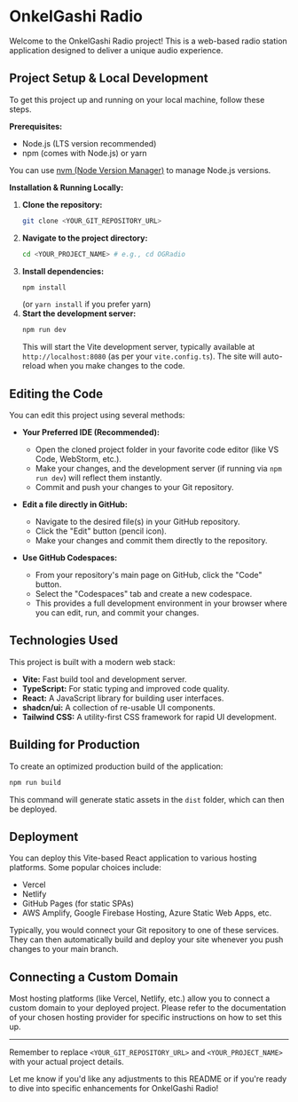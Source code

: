 # OnkelGashi Radio

Welcome to the OnkelGashi Radio project! This is a web-based radio station application designed to deliver a unique audio experience.

## Project Setup & Local Development

To get this project up and running on your local machine, follow these steps.

**Prerequisites:**

* Node.js (LTS version recommended)
* npm (comes with Node.js) or yarn

You can use [nvm (Node Version Manager)](https://github.com/nvm-sh/nvm#installing-and-updating) to manage Node.js versions.

**Installation & Running Locally:**

1.  **Clone the repository:**
    ```sh
    git clone <YOUR_GIT_REPOSITORY_URL>
    ```
2.  **Navigate to the project directory:**
    ```sh
    cd <YOUR_PROJECT_NAME> # e.g., cd OGRadio
    ```
3.  **Install dependencies:**
    ```sh
    npm install
    ```
    (or `yarn install` if you prefer yarn)
4.  **Start the development server:**
    ```sh
    npm run dev
    ```
    This will start the Vite development server, typically available at `http://localhost:8080` (as per your `vite.config.ts`). The site will auto-reload when you make changes to the code.

## Editing the Code

You can edit this project using several methods:

* **Your Preferred IDE (Recommended):**
    * Open the cloned project folder in your favorite code editor (like VS Code, WebStorm, etc.).
    * Make your changes, and the development server (if running via `npm run dev`) will reflect them instantly.
    * Commit and push your changes to your Git repository.

* **Edit a file directly in GitHub:**
    * Navigate to the desired file(s) in your GitHub repository.
    * Click the "Edit" button (pencil icon).
    * Make your changes and commit them directly to the repository.

* **Use GitHub Codespaces:**
    * From your repository's main page on GitHub, click the "Code" button.
    * Select the "Codespaces" tab and create a new codespace.
    * This provides a full development environment in your browser where you can edit, run, and commit your changes.

## Technologies Used

This project is built with a modern web stack:

* **Vite:** Fast build tool and development server.
* **TypeScript:** For static typing and improved code quality.
* **React:** A JavaScript library for building user interfaces.
* **shadcn/ui:** A collection of re-usable UI components.
* **Tailwind CSS:** A utility-first CSS framework for rapid UI development.

## Building for Production

To create an optimized production build of the application:

```sh
npm run build
```

This command will generate static assets in the `dist` folder, which can then be deployed.

## Deployment

You can deploy this Vite-based React application to various hosting platforms. Some popular choices include:

* Vercel
* Netlify
* GitHub Pages (for static SPAs)
* AWS Amplify, Google Firebase Hosting, Azure Static Web Apps, etc.

Typically, you would connect your Git repository to one of these services. They can then automatically build and deploy your site whenever you push changes to your main branch.

## Connecting a Custom Domain

Most hosting platforms (like Vercel, Netlify, etc.) allow you to connect a custom domain to your deployed project. Please refer to the documentation of your chosen hosting provider for specific instructions on how to set this up.

---

Remember to replace `<YOUR_GIT_REPOSITORY_URL>` and `<YOUR_PROJECT_NAME>` with your actual project details.

Let me know if you'd like any adjustments to this README or if you're ready to dive into specific enhancements for OnkelGashi Radio!